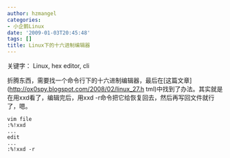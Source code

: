 ```yaml
---
author: hzmangel
categories:
- 小企鹅Linux
date: '2009-01-03T20:45:48'
tags: []
title: Linux下的十六进制编辑器
---
```

关键字： Linux, hex editor, cli

折腾东西，需要找一个命令行下的十六进制编辑器，最后在[这篇文章](http://ox0spy.blogspot.com/2008/02/linux_27.h
tml)中找到了办法。其实就是在用xxd看了，编辑完后，用xxd -r命令把它给恢复回去，然后再写回文件就行了，嗯。

    
    
    vim file
    :%!xxd
    ...
    edit
    ...
    :%!xxd -r